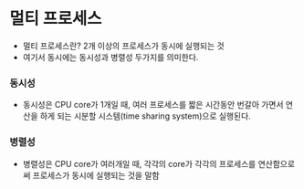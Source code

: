 # 멀티 프로세스
- 멀티 프로세스란? 2개 이상의 프로세스가 동시에 실행되는 것
- 여기서 동시에는 동시성과 병렬성 두가지를 의미한다.

### 동시성
- 동시성은 CPU core가 1개일 때, 여러 프로세스를 짧은 시간동안 번갈아 가면서 연산을 하게 되는 시분할 시스템(time sharing system)으로 실행된다.

### 병렬성
- 병렬성은 CPU core가 여러개일 때, 각각의 core가 각각의 프로세스를 연산함으로써 프로세스가 동시에 실행되는 것을 말함
